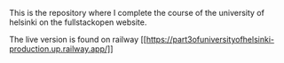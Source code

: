 This is the repository where I complete the course of the university of helsinki on the fullstackopen website.

The live version is found on railway [[https://part3ofuniversityofhelsinki-production.up.railway.app/]]

